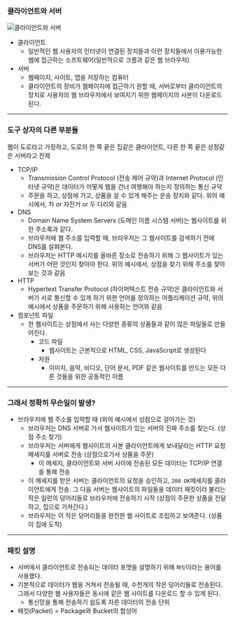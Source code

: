 <h3>클라이언트와 서버</h3>

![클라이언트와 서버](https://mdn.mozillademos.org/files/8973/Client-server.jpg)

- 클라이언트
  - 일반적인 웹 사용자의 인터넷이 연결된 장치들과 이런 장치들에서 이용가능한 웹에 접근하는 소프트웨어(일반적으로 크롬과 같은 웹 브라우저)
- 서버
  - 웹페이지, 사이트, 앱을 저장하는 컴퓨터
  - 클라이언트의 장비가 웹페이지에 접근하기 원할 때, 서버로부터 클라이언트의 장치로 사용자의 웹 브라우저에서 보여지기 위한 웹페이지의 사본이 다운로드 된다.



---



<h3>도구 상자의 다른 부분들</h3>

웹이 도로라고 가정하고, 도로의 한 쪽 끝은 집같은 클라이언트, 다른 한 쪽 끝은 상점같은 서버라고 전제

- TCP/IP
  - Transmission Control Protocol (전송 제어 규약)과 Internet Protocol (인터넷 규약)은 데이터가 어떻게 웹을 건너 여행해야 하는지 정의하는 통신 규약
  - 주문을 하고, 상점에 가고, 상품을 살 수 있게 해주는 운송 장치와 같다. 위의 예시에서, 차 or 자전거 or 두 다리와 같음
- DNS
  - Domain Name System Servers (도메인 이름 시스템 서버)는 웹사이트를 위한 주소록과 같다.
  - 브라우저에 웹 주소를 입력할 때, 브라우저는 그 웹사이트를 검색하기 전에 DNS를 살펴본다.
  - 브라우저는 HTTP 메시지를 올바른 장소로 전송하기 위해 그 웹사이트가 있는 서버가 어떤 것인지 찾아야 한다. 위의 예시에서, 상점을 찾기 위해 주소를 찾아보는 것과 같음
- HTTP
  - Hypertext Transfer Protocol (하이퍼텍스트 전송 규약)은 클라이언트와 서버가 서로 통신할 수 있게 하기 위한 언어를 정의하는 어플리케이션 규약, 위의 예시에서 상품을 주문하기 위해 사용하는 언어와 같음
- 컴포넌트 파일
  - 한 웹사이트는 상점에서 사는 다양한 종류의 상품들과 같이 많은 파일들로 만들어진다.
    - 코드 파일
      - 웹사이트는 근본적으로 HTML, CSS, JavaScript로 생성된다
    - 자원
      - 이미지, 음악, 비디오, 단어 문서, PDF 같은 웹사이트를 만드는 모든 다른 것들을 위한 공동적인 이름



---



<h3>그래서 정확히 무슨일이 발생?</h3>



- 브라우저에 웹 주소를 입력할 때 (위의 예시에서 상점으로 걸어가는 것)
  - 브라우저는 DNS 서버로 가서 웹사이트가 있는 서버의 진짜 주소를 찾는다. (상점 주소 찾기)
  - 브라우저는 서버에게 웹사이트의 사본 클라이언트에게 보내달라는 HTTP 요청 메세지를 서버로 전송 (상점으로가서 상품을 주문)
    - 이 메세지, 클라이언트와 서버 사이에 전송된 모든 데이터는 TCP/IP 연결을 통해 전송
  - 이 메세지를 받은 서버는 클라이언트의 요청을 승인하고, `200 OK`메세지를 클라이언트에게 전송. 그 다음 서버는 웹사이트의 파일들을 데이터 패킷이라 불리는 작은 일련의 덩어리들로 브라우저에 전송하기 시작 (상점이 주문한 상품을 전달하고, 집으로 가져간다.)
  - 브라우저는 이 작은 덩어리들을 완전한 웹 사이트로 조립하고 보여준다. (상품이 집에 도착)



---



<h3>패킷 설명</h3>



- 서버에서 클라이언트로 전송되는 데이터 포맷을 설명하기 위해 `패킷`이라는 용어를 사용했다.
- 기본적으로 데이터가 웹을 거쳐서 전송될 때, 수천개의 작은 덩어리들로 전송된다. 그래서 다양한 웹 사용자들은 동시에 같은 웹 사이트를 다운로드 할 수 있게 된다.
  - 통신망을 통해 전송하기 쉽도록 자른 데이터의 전송 단위
- 패킷(Packet) = Package와 Bucket의 합성어